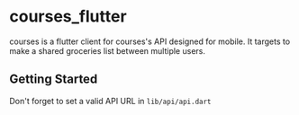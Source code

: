 # courses_flutter

courses is a flutter client for courses's API designed for mobile.
It targets to make a shared groceries list between multiple users.

## Getting Started
Don't forget to set a valid API URL in `lib/api/api.dart`
